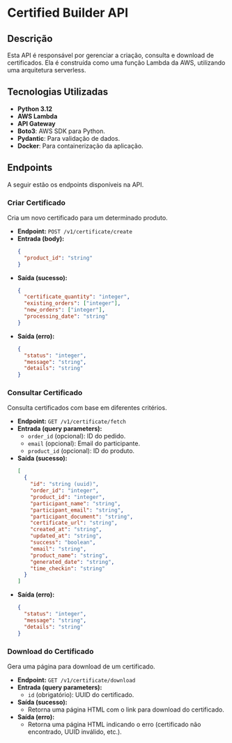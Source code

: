 # Certified Builder API

## Descrição

Esta API é responsável por gerenciar a criação, consulta e download de certificados. Ela é construída como uma função Lambda da AWS, utilizando uma arquitetura serverless.

## Tecnologias Utilizadas

- **Python 3.12**
- **AWS Lambda**
- **API Gateway**
- **Boto3**: AWS SDK para Python.
- **Pydantic**: Para validação de dados.
- **Docker**: Para containerização da aplicação.

## Endpoints

A seguir estão os endpoints disponíveis na API.

### Criar Certificado

Cria um novo certificado para um determinado produto.

- **Endpoint:** `POST /v1/certificate/create`
- **Entrada (body):**
  ```json
  {
    "product_id": "string"
  }
  ```
- **Saída (sucesso):**
  ```json
  {
    "certificate_quantity": "integer",
    "existing_orders": ["integer"],
    "new_orders": ["integer"],
    "processing_date": "string"
  }
  ```
- **Saída (erro):**
  ```json
  {
    "status": "integer",
    "message": "string",
    "details": "string"
  }
  ```

### Consultar Certificado

Consulta certificados com base em diferentes critérios.

- **Endpoint:** `GET /v1/certificate/fetch`
- **Entrada (query parameters):**
  - `order_id` (opcional): ID do pedido.
  - `email` (opcional): Email do participante.
  - `product_id` (opcional): ID do produto.
- **Saída (sucesso):**
  ```json
  [
    {
      "id": "string (uuid)",
      "order_id": "integer",
      "product_id": "integer",
      "participant_name": "string",
      "participant_email": "string",
      "participant_document": "string",
      "certificate_url": "string",
      "created_at": "string",
      "updated_at": "string",
      "success": "boolean",
      "email": "string",
      "product_name": "string",
      "generated_date": "string",
      "time_checkin": "string"
    }
  ]
  ```
- **Saída (erro):**
  ```json
  {
    "status": "integer",
    "message": "string",
    "details": "string"
  }
  ```

### Download do Certificado

Gera uma página para download de um certificado.

- **Endpoint:** `GET /v1/certificate/download`
- **Entrada (query parameters):**
  - `id` (obrigatório): UUID do certificado.
- **Saída (sucesso):**
  - Retorna uma página HTML com o link para download do certificado.
- **Saída (erro):**
  - Retorna uma página HTML indicando o erro (certificado não encontrado, UUID inválido, etc.).